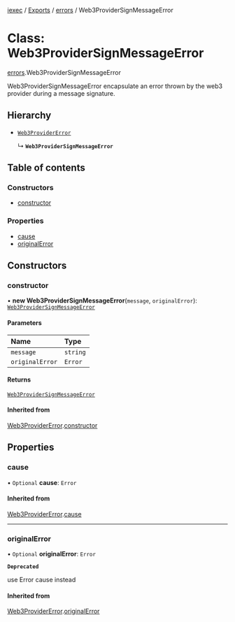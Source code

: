 [iexec](../README.md) / [Exports](../modules.md) / [errors](../modules/errors.md) / Web3ProviderSignMessageError

# Class: Web3ProviderSignMessageError

[errors](../modules/errors.md).Web3ProviderSignMessageError

Web3ProviderSignMessageError encapsulate an error thrown by the web3 provider during a message signature.

## Hierarchy

- [`Web3ProviderError`](errors.Web3ProviderError.md)

  ↳ **`Web3ProviderSignMessageError`**

## Table of contents

### Constructors

- [constructor](errors.Web3ProviderSignMessageError.md#constructor)

### Properties

- [cause](errors.Web3ProviderSignMessageError.md#cause)
- [originalError](errors.Web3ProviderSignMessageError.md#originalerror)

## Constructors

### constructor

• **new Web3ProviderSignMessageError**(`message`, `originalError`): [`Web3ProviderSignMessageError`](errors.Web3ProviderSignMessageError.md)

#### Parameters

| Name | Type |
| :------ | :------ |
| `message` | `string` |
| `originalError` | `Error` |

#### Returns

[`Web3ProviderSignMessageError`](errors.Web3ProviderSignMessageError.md)

#### Inherited from

[Web3ProviderError](errors.Web3ProviderError.md).[constructor](errors.Web3ProviderError.md#constructor)

## Properties

### cause

• `Optional` **cause**: `Error`

#### Inherited from

[Web3ProviderError](errors.Web3ProviderError.md).[cause](errors.Web3ProviderError.md#cause)

___

### originalError

• `Optional` **originalError**: `Error`

**`Deprecated`**

use Error cause instead

#### Inherited from

[Web3ProviderError](errors.Web3ProviderError.md).[originalError](errors.Web3ProviderError.md#originalerror)
